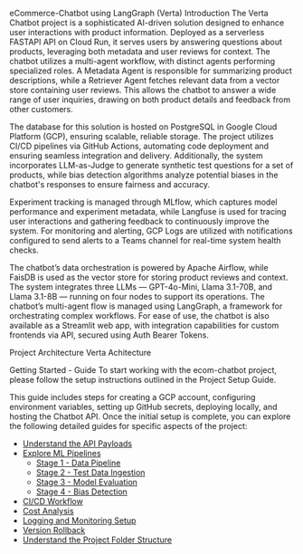 eCommerce-Chatbot using LangGraph (Verta)
Introduction
The Verta Chatbot project is a sophisticated AI-driven solution designed to enhance user interactions with product information. Deployed as a serverless FASTAPI API on Cloud Run, it serves users by answering questions about products, leveraging both metadata and user reviews for context. The chatbot utilizes a multi-agent workflow, with distinct agents performing specialized roles. A Metadata Agent is responsible for summarizing product descriptions, while a Retriever Agent fetches relevant data from a vector store containing user reviews. This allows the chatbot to answer a wide range of user inquiries, drawing on both product details and feedback from other customers.

The database for this solution is hosted on PostgreSQL in Google Cloud Platform (GCP), ensuring scalable, reliable storage. The project utilizes CI/CD pipelines via GitHub Actions, automating code deployment and ensuring seamless integration and delivery. Additionally, the system incorporates LLM-as-Judge to generate synthetic test questions for a set of products, while bias detection algorithms analyze potential biases in the chatbot's responses to ensure fairness and accuracy.

Experiment tracking is managed through MLflow, which captures model performance and experiment metadata, while Langfuse is used for tracing user interactions and gathering feedback to continuously improve the system. For monitoring and alerting, GCP Logs are utilized with notifications configured to send alerts to a Teams channel for real-time system health checks.

The chatbot’s data orchestration is powered by Apache Airflow, while FaisDB is used as the vector store for storing product reviews and context. The system integrates three LLMs — GPT-4o-Mini, Llama 3.1-70B, and Llama 3.1-8B — running on four nodes to support its operations. The chatbot’s multi-agent flow is managed using LangGraph, a framework for orchestrating complex workflows. For ease of use, the chatbot is also available as a Streamlit web app, with integration capabilities for custom frontends via API, secured using Auth Bearer Tokens.

Project Architecture
Verta Achitecture

Getting Started - Guide
To start working with the ecom-chatbot project, please follow the setup instructions outlined in the Project Setup Guide.

This guide includes steps for creating a GCP account, configuring environment variables, setting up GitHub secrets, deploying locally, and hosting the Chatbot API. Once the initial setup is complete, you can explore the following detailed guides for specific aspects of the project:



- [Understand the API Payloads](./Data_Pipeline/README.md)
- [Explore ML Pipelines](./ml_pipelines/)
  - [Stage 1 - Data Pipeline](/readme/Data_Pipeline.md)
  - [Stage 2 - Test Data Ingestion](./ml_pipelines/stage2_test_data.md)
  - [Stage 3 - Model Evaluation](./ml_pipelines/stage3_evaluation.md)
  - [Stage 4 - Bias Detection](./ml_pipelines/stage4_bias_detection.md)
- [CI/CD Workflow](./ci_cd/README.md)
- [Cost Analysis](./cost_analysis/README.md)
- [Logging and Monitoring Setup](./logging_monitoring/README.md)
- [Version Rollback](./rollback/README.md)
- [Understand the Project Folder Structure](./folder_structure/README.md)




